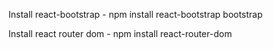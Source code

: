 Install react-bootstrap -
npm install react-bootstrap bootstrap

Install react router dom -
npm install react-router-dom
